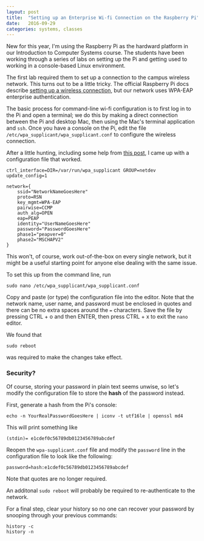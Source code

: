 ```yaml
---
layout: post
title:  "Setting up an Enterprise Wi-fi Connection on the Raspberry Pi"
date:   2016-09-29
categories: systems, classes
---
```


New for this year, I'm using the Raspberry Pi as the hardward platform in our Introduction to Computer Systems course. The students have been working through a series of labs on setting up the Pi and getting used to working in a console-based Linux environment.

The first lab required them to set up a connection to the campus wireless network. This turns out to be a little tricky. The official Raspberry Pi docs describe [setting up a wireless connection](https://www.raspberrypi.org/documentation/configuration/wireless/wireless-cli.md), but our network uses WPA-EAP enterprise authentication.

The basic process for command-line wi-fi configuration is to first log in to the Pi and open a terminal; we do this by making a direct connection between the Pi and desktop Mac, then using the Mac's terminal application and `ssh`. Once you have a console on the Pi, edit the file `/etc/wpa_supplicant/wpa_supplicant.conf` to configure the wireless connection.

After a little hunting, including some help from [this post](https://www.raspberrypi.org/forums/viewtopic.php?f=36&t=44029), I came up with a configuration file that worked.

```
ctrl_interface=DIR=/var/run/wpa_supplicant GROUP=netdev
update_config=1

network={
	ssid="NetworkNameGoesHere"
	proto=RSN
	key_mgmt=WPA-EAP
	pairwise=CCMP
	auth_alg=OPEN
	eap=PEAP
	identity="UserNameGoesHere"
	password="PasswordGoesHere"
	phase1="peapver=0"
	phase2="MSCHAPV2"
}
```

This won't, of course, work out-of-the-box on every single network, but it might be a useful starting point for anyone else dealing with the same issue.

To set this up from the command line, run

```
sudo nano /etc/wpa_supplicant/wpa_supplicant.conf
```

Copy and paste (or type) the configuration file into the editor. Note that the network name, user name, and password must be enclosed in quotes and there can be no extra spaces around the `=` characters. Save the file by pressing CTRL + o and then ENTER, then press CTRL + x to exit the `nano` editor.

We found that 

```
sudo reboot 
```

was required to make the changes take effect.

### Security?

Of course, storing your password in plain text seems unwise, so let's modify the configuration file to store the **hash** of the password instead.

First, generate a hash from the Pi's console:

```
echo -n YourRealPasswordGoesHere | iconv -t utf16le | openssl md4
```

This will print something like

```
(stdin)= e1cdef0c56789db0123456789abcdef
```

Reopen the `wpa-supplicant.conf` file and modify the `password` line in the configuration file to look like the following:

```
password=hash:e1cdef0c56789db0123456789abcdef
```

Note that quotes are no longer required.

An additonal `sudo reboot` will probably be required to re-authenticate to the network.

For a final step, clear your history so no one can recover your password by snooping through your previous commands:

```
history -c
history -n
```
